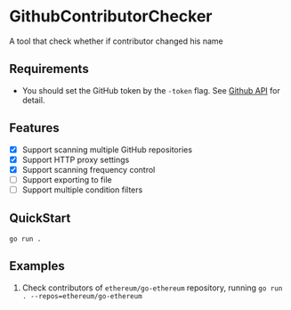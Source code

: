 # GithubContributorChecker
A tool that check whether if contributor changed his name 

## Requirements

- You should set the GitHub token by the `-token` flag. See [Github API](https://docs.github.com/en/rest/repos/repos?apiVersion=2022-11-28#list-repository-contributors) for detail.

## Features

- [x] Support scanning multiple GitHub repositories
- [X] Support HTTP proxy settings
- [X] Support scanning frequency control
- [ ] Support exporting to file
- [ ] Support multiple condition filters

## QuickStart

```shell
go run .
```

## Examples

1. Check contributors of `ethereum/go-ethereum` repository, running `go run . --repos=ethereum/go-ethereum`

